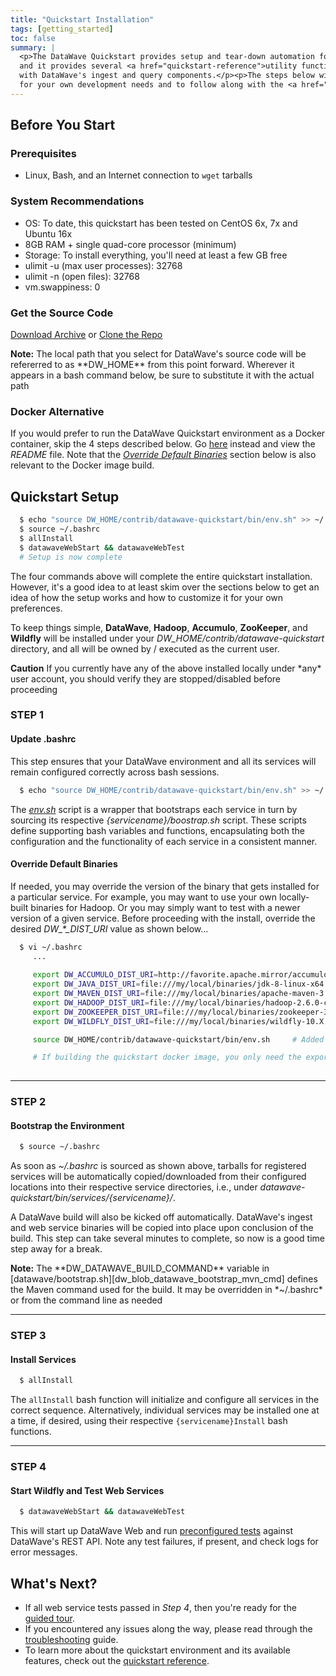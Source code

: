 ```yaml
---
title: "Quickstart Installation"
tags: [getting_started]
toc: false
summary: |
  <p>The DataWave Quickstart provides setup and tear-down automation for DataWave, Hadoop, Accumulo, ZooKeeper, and Wildfly,
  and it provides several <a href="quickstart-reference">utility functions</a> to streamline your interactions
  with DataWave's ingest and query components.</p><p>The steps below will setup a standalone DataWave instance, which you may use
  for your own development needs and to follow along with the <a href="../tour/getting-started">DataWave Tour</a></p>
---
```


## Before You Start

### Prerequisites

* Linux, Bash, and an Internet connection to `wget` tarballs

### System Recommendations

* OS: To date, this quickstart has been tested on CentOS 6x, 7x and Ubuntu 16x
* 8GB RAM + single quad-core processor (minimum)
* Storage: To install everything, you'll need at least a few GB free
* ulimit -u (max user processes): 32768
* ulimit -n (open files): 32768
* vm.swappiness: 0

### Get the Source Code

<a class="btn btn-success" style="width: 220px;" href="https://github.com/{{ site.repository }}/archive/{{ site.default_branch }}.zip" role="button"><i class="fa fa-download fa-lg"></i> Download Archive</a>
or <a class="btn btn-success" style="width: 220px;" href="https://github.com/{{ site.repository }}/" role="button" target="_blank"><i class="fa fa-github fa-lg"></i> Clone the Repo</a>

<div markdown="span" class="alert alert-info" role="alert"><i class="fa fa-info-circle"></i> <b>Note:</b> The local path that
you select for DataWave's source code will be refererred to as **DW_HOME** from this point forward. Wherever it appears in a bash
command below, be sure to substitute it with the actual path</div>

### Docker Alternative

If you would prefer to run the DataWave Quickstart environment as a Docker container, skip the 4 steps described below.
Go [here][dw_docker_alternative] instead and view the *README* file. Note that the *[Override Default Binaries](#override-default-binaries)*
section below is also relevant to the Docker image build.

## Quickstart Setup

```bash
  $ echo "source DW_HOME/contrib/datawave-quickstart/bin/env.sh" >> ~/.bashrc  # Step 1
  $ source ~/.bashrc                                                           # Step 2
  $ allInstall                                                                 # Step 3
  $ datawaveWebStart && datawaveWebTest                                        # Step 4
  # Setup is now complete
```

The four commands above will complete the entire quickstart installation. However, it's a good idea
to at least skim over the sections below to get an idea of how the setup works and how to customize it
for your own preferences.

To keep things simple, **DataWave**, **Hadoop**, **Accumulo**, **ZooKeeper**, and **Wildfly** will be installed under your
*DW_HOME/contrib/datawave-quickstart* directory, and all will be owned by / executed as the current user.

<div markdown="span" class="alert alert-danger" role="alert"><i class="fa fa-exclamation-circle"></i> <b>Caution</b> If
you currently have any of the above installed locally under *any* user account,
you should verify they are stopped/disabled before proceeding
</div>

### STEP 1

#### Update .bashrc

This step ensures that your DataWave environment and all its services will remain configured correctly across
bash sessions.

```bash
  $ echo "source DW_HOME/contrib/datawave-quickstart/bin/env.sh" >> ~/.bashrc  # Step 1
```

The *[env.sh][dw_blob_env_sh]* script is a wrapper that bootstraps each service in turn by sourcing its
respective *{servicename}/boostrap.sh* script. These scripts define supporting bash variables and functions,
encapsulating both the configuration and the functionality of each service in a consistent manner.


#### Override Default Binaries

If needed, you may override the version of the binary that gets installed for a particular service. For
example, you may want to use your own locally-built binaries for Hadoop. Or you may simply want to test with a newer
version of a given service. Before proceeding with the install, override the desired *DW_\*_DIST_URI* value
as shown below...
```bash
  $ vi ~/.bashrc
     ...
  
     export DW_ACCUMULO_DIST_URI=http://favorite.apache.mirror/accumulo/1.8/accumulo-1.8.X-bin.tar.gz
     export DW_JAVA_DIST_URI=file:///my/local/binaries/jdk-8-linux-x64.tar.gz
     export DW_MAVEN_DIST_URI=file:///my/local/binaries/apache-maven-3.X.tar.gz
     export DW_HADOOP_DIST_URI=file:///my/local/binaries/hadoop-2.6.0-cdh5.9.1.tar.gz
     export DW_ZOOKEEPER_DIST_URI=file:///my/local/binaries/zookeeper-3.4.5-cdh5.9.1.tar.gz
     export DW_WILDFLY_DIST_URI=file:///my/local/binaries/wildfly-10.X.tar.gz

     source DW_HOME/contrib/datawave-quickstart/bin/env.sh     # Added by Step 1

     # If building the quickstart docker image, you only need the exports...no need to source env.sh
     
```
---

### STEP 2

#### Bootstrap the Environment
```bash
  $ source ~/.bashrc                                                           # Step 2
```
As soon as *~/.bashrc* is sourced as shown above, tarballs for registered services will be automatically copied/downloaded
from their configured locations into their respective service directories, i.e., under *datawave-quickstart/bin/services/{servicename}/*.

A DataWave build will also be kicked off automatically.
DataWave's ingest and web service binaries will be copied into place upon conclusion of the build. This step can take
several minutes to complete, so now is a good time step away for a break.

<div markdown="span" class="alert alert-info" role="alert"><i class="fa fa-info-circle"></i> <b>Note:</b> The **DW_DATAWAVE_BUILD_COMMAND**
variable in [datawave/bootstrap.sh][dw_blob_datawave_bootstrap_mvn_cmd] defines the Maven command used for the build. It may be overridden
in *~/.bashrc* or from the command line as needed</div>

---

### STEP 3

#### Install Services
```bash
  $ allInstall                                                                 # Step 3
```
The `allInstall` bash function will initialize and configure all services in the correct sequence. Alternatively,
individual services may be installed one at a time, if desired, using their respective `{servicename}Install` bash functions.

---

### STEP 4

#### Start Wildfly and Test Web Services
```bash
  $ datawaveWebStart && datawaveWebTest                                        # Step 4
```

This will start up DataWave Web and run [preconfigured tests][dw_web_tests] against
DataWave's REST API. Note any test failures, if present, and check logs for error messages.

## What's Next?

* If all web service tests passed in *Step 4*, then you're ready for the [guided tour](../tour/getting-started).
* If you encountered any issues along the way, please read through the [troubleshooting](quickstart-trouble) guide.
* To learn more about the quickstart environment and its available features, check out the [quickstart reference](quickstart-reference).


[dw_blob_env_sh]: https://github.com/NationalSecurityAgency/datawave/blob/master/contrib/datawave-quickstart/bin/env.sh
[dw_blob_common_sh]: https://github.com/NationalSecurityAgency/datawave/blob/master/contrib/datawave-quickstart/bin/common.sh
[dw_blob_query_sh]: https://github.com/NationalSecurityAgency/datawave/blob/master/contrib/datawave-quickstart/bin/query.sh
[dw_blob_datawave_bootstrap_mvn_cmd]: https://github.com/NationalSecurityAgency/datawave/blob/master/contrib/datawave-quickstart/bin/services/datawave/bootstrap.sh#L34
[dw_blob_datawave_bootstrap]: https://github.com/NationalSecurityAgency/datawave/blob/master/contrib/datawave-quickstart/bin/services/datawave/bootstrap.sh
[dw_blob_datawave_bootstrap_web]: https://github.com/NationalSecurityAgency/datawave/blob/master/contrib/datawave-quickstart/bin/services/datawave/bootstrap-web.sh
[dw_blob_datawave_bootstrap_ingest]: https://github.com/NationalSecurityAgency/datawave/blob/master/contrib/datawave-quickstart/bin/services/datawave/bootstrap-ingest.sh
[dw_blob_datawave_bootstrap_user]: https://github.com/NationalSecurityAgency/datawave/blob/master/contrib/datawave-quickstart/bin/services/datawave/bootstrap-user.sh
[dw_web_tests]: https://github.com/NationalSecurityAgency/datawave/tree/master/contrib/datawave-quickstart/bin/services/datawave/test-web/tests
[dw_datawave_home]: https://github.com/NationalSecurityAgency/datawave/tree/master/contrib/datawave-quickstart/bin/services/datawave
[dw_docker_alternative]: https://github.com/NationalSecurityAgency/datawave/tree/master/contrib/datawave-quickstart/docker
